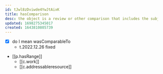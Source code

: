 ```yaml
---
id: tJwl8zDviwde4YwJtAixK
title: hasComparison
desc: the object is a review or other comparison that includes the subject as a comparand
updated: 1698275345017
created: 1643810805739
---
```


- [x] do I mean wasComparableTo
  - t.2022.12.26 fixed

- [[p.hasRange]]
  - [[c.work]]
  - [[c.addressableresource]]
